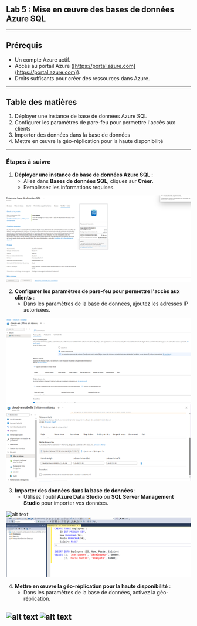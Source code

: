 ## Lab 5 : Mise en œuvre des bases de données Azure SQL

---

## Prérequis

- Un compte Azure actif.
- Accès au portail Azure ([https://portal.azure.com](https://portal.azure.com)).
- Droits suffisants pour créer des ressources dans Azure.

---

## Table des matières

1. Déployer une instance de base de données Azure SQL
2. Configurer les paramètres de pare-feu pour permettre l'accès aux clients
3. Importer des données dans la base de données
4. Mettre en œuvre la géo-réplication pour la haute disponibilité

---

### Étapes à suivre

1. **Déployer une instance de base de données Azure SQL** :
   - Allez dans **Bases de données SQL**, cliquez sur **Créer**.
   - Remplissez les informations requises.

![alt text](<création de la base de données.png>)

2. **Configurer les paramètres de pare-feu pour permettre l'accès aux clients** :
   - Dans les paramètres de la base de données, ajoutez les adresses IP autorisées.
   
![alt text](image.png)
![alt text](<mise en place du pare-fru.png>)

3. **Importer des données dans la base de données** :
   - Utilisez l'outil **Azure Data Studio** ou **SQL Server Management Studio** pour importer vos données.

![alt text](<connexion a  la base de données.png>)
![alt text](<ajoutt d'element dans la database.png>)

4. **Mettre en œuvre la géo-réplication pour la haute disponibilité** :
   - Dans les paramètres de la base de données, activez la géo-réplication.

![alt text](<replication géographique.png>)
![alt text](<replication géographique pt 2.png>)
---
